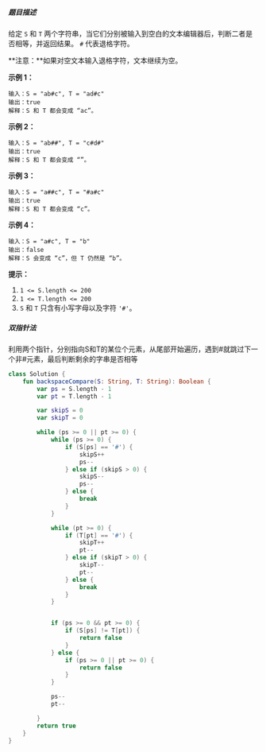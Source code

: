 ##### 题目描述

给定 `S` 和 `T` 两个字符串，当它们分别被输入到空白的文本编辑器后，判断二者是否相等，并返回结果。 `#` 代表退格字符。

**注意：**如果对空文本输入退格字符，文本继续为空。

 

**示例 1：**

```
输入：S = "ab#c", T = "ad#c"
输出：true
解释：S 和 T 都会变成 “ac”。
```

**示例 2：**

```
输入：S = "ab##", T = "c#d#"
输出：true
解释：S 和 T 都会变成 “”。
```

**示例 3：**

```
输入：S = "a##c", T = "#a#c"
输出：true
解释：S 和 T 都会变成 “c”。
```

**示例 4：**

```
输入：S = "a#c", T = "b"
输出：false
解释：S 会变成 “c”，但 T 仍然是 “b”。
```

 

**提示：**

1. `1 <= S.length <= 200`
2. `1 <= T.length <= 200`
3. `S` 和 `T` 只含有小写字母以及字符 `'#'`。



##### 双指针法

利用两个指针，分别指向S和T的某位个元素，从尾部开始遍历，遇到#就跳过下一个非#元素，最后判断剩余的字串是否相等

```kotlin
class Solution {
    fun backspaceCompare(S: String, T: String): Boolean {
        var ps = S.length - 1
        var pt = T.length - 1

        var skipS = 0
        var skipT = 0

        while (ps >= 0 || pt >= 0) {
            while (ps >= 0) {
                if (S[ps] == '#') {
                    skipS++
                    ps--
                } else if (skipS > 0) {
                    skipS--
                    ps--
                } else {
                    break
                }
            }

            while (pt >= 0) {
                if (T[pt] == '#') {
                    skipT++
                    pt--
                } else if (skipT > 0) {
                    skipT--
                    pt--
                } else {
                    break
                }
            }


            if (ps >= 0 && pt >= 0) {
                if (S[ps] != T[pt]) {
                    return false
                }
            } else {
                if (ps >= 0 || pt >= 0) {
                    return false
                }
            }

            ps--
            pt--

        }
        return true
    }
}
```

